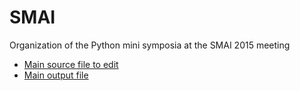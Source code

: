 # SMAI
Organization of the Python mini symposia at the SMAI 2015 meeting

* [Main source file to edit](Minisymposium-ABCDEF.tex)
* [Main output file](Description.pdf)
